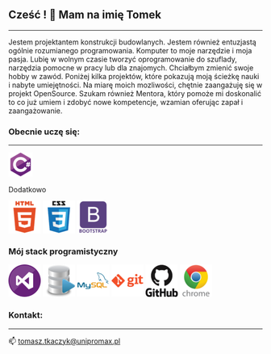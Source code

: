 ## Cześć ! 👋 Mam na imię Tomek
---

Jestem projektantem konstrukcji budowlanych. Jestem również entuzjastą ogólnie rozumianego programowania. Komputer to moje narzędzie i moja pasja.
Lubię w wolnym czasie tworzyć oprogramowanie do szuflady, narzędzia pomocne w pracy lub dla znajomych. Chciałbym zmienić swoje hobby w zawód.
Poniżej kilka projektów, które pokazują moją ścieżkę nauki i nabyte umiejętności. Na miarę moich mozliwości, chętnie zaangażuję się w projekt OpenSource.
Szukam również Mentora, który pomoże mi doskonalić to co już umiem i zdobyć nowe kompetencje,  wzamian oferując zapał i zaangażowanie.

### Obecnie uczę się:
---
![](csharp_original_logo_icon_146578.png)

Dodatkowo

![](html_plain_wordmark_logo_icon_146476.png)
![](css_original_wordmark_logo_icon_146576.png)
![](bootstrap_plain_wordmark_logo_icon_146620.png)


### Mój stack programistyczny
![](Visual_Studio_icon-icons.com_56597.png)
![](sql_racer_gamedatabase_sql_1526.png)
![](mysql_original_wordmark_logo_icon_146417.png)
![](git_plain_wordmark_logo_icon_146508.png)
![](github_original_wordmark_logo_icon_146506.png)
![](chrome_original_wordmark_logo_icon_146601.png)

### Kontakt:
---
📫 tomasz.tkaczyk@unipromax.pl


